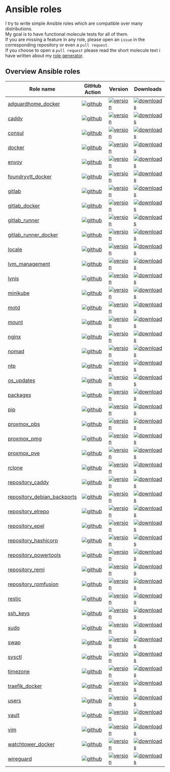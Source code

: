 # Ansible roles

I try to write simple Ansible roles which are compatible over many distributions.  
My goal is to have functional molecule tests for all of them.  
If you are missing a feature in any role, please open an `issue` in the corresponding repository or even a `pull request`.  
If you choose to open a `pull request` please read the short molecule text i have written about my [role generator](../molecule/ansible_role_generator.md).

## Overview Ansible roles

|Role name|GitHub Action|Version|Downloads
|---------|-------------|-------|---------|
|[adguardhome_docker](https://galaxy.ansible.com/mullholland/adguardhome_docker)|[![github](https://github.com/mullholland/ansible-role-adguardhome_docker/actions/workflows/molecule.yml/badge.svg)](https://github.com/mullholland/ansible-role-adguardhome_docker/actions/workflows/molecule.yml)|[![version](https://img.shields.io/github/commits-since/mullholland/ansible-role-adguardhome_docker/latest.svg)](https://github.com/mullholland/ansible-role-adguardhome_docker/releases)|[![downloads](https://img.shields.io/ansible/role/d/mullholland/adguardhome_docker)](https://galaxy.ansible.com/mullholland/adguardhome_docker)|
|[caddy](https://galaxy.ansible.com/mullholland/caddy)|[![github](https://github.com/mullholland/ansible-role-caddy/actions/workflows/molecule.yml/badge.svg)](https://github.com/mullholland/ansible-role-caddy/actions/workflows/molecule.yml)|[![version](https://img.shields.io/github/commits-since/mullholland/ansible-role-caddy/latest.svg)](https://github.com/mullholland/ansible-role-caddy/releases)|[![downloads](https://img.shields.io/ansible/role/d/mullholland/caddy)](https://galaxy.ansible.com/mullholland/caddy)|
|[consul](https://galaxy.ansible.com/mullholland/consul)|[![github](https://github.com/mullholland/ansible-role-consul/actions/workflows/molecule.yml/badge.svg)](https://github.com/mullholland/ansible-role-consul/actions/workflows/molecule.yml)|[![version](https://img.shields.io/github/commits-since/mullholland/ansible-role-consul/latest.svg)](https://github.com/mullholland/ansible-role-consul/releases)|[![downloads](https://img.shields.io/ansible/role/d/mullholland/consul)](https://galaxy.ansible.com/mullholland/consul)|
|[docker](https://galaxy.ansible.com/mullholland/docker)|[![github](https://github.com/mullholland/ansible-role-docker/actions/workflows/molecule.yml/badge.svg)](https://github.com/mullholland/ansible-role-docker/actions/workflows/molecule.yml)|[![version](https://img.shields.io/github/commits-since/mullholland/ansible-role-docker/latest.svg)](https://github.com/mullholland/ansible-role-docker/releases)|[![downloads](https://img.shields.io/ansible/role/d/mullholland/docker)](https://galaxy.ansible.com/mullholland/docker)|
|[envoy](https://galaxy.ansible.com/mullholland/envoy)|[![github](https://github.com/mullholland/ansible-role-envoy/actions/workflows/molecule.yml/badge.svg)](https://github.com/mullholland/ansible-role-envoy/actions/workflows/molecule.yml)|[![version](https://img.shields.io/github/commits-since/mullholland/ansible-role-envoy/latest.svg)](https://github.com/mullholland/ansible-role-envoy/releases)|[![downloads](https://img.shields.io/ansible/role/d/mullholland/envoy)](https://galaxy.ansible.com/mullholland/envoy)|
|[foundryvtt_docker](https://galaxy.ansible.com/mullholland/foundryvtt_docker)|[![github](https://github.com/mullholland/ansible-role-foundryvtt_docker/actions/workflows/molecule.yml/badge.svg)](https://github.com/mullholland/ansible-role-foundryvtt_docker/actions/workflows/molecule.yml)|[![version](https://img.shields.io/github/commits-since/mullholland/ansible-role-foundryvtt_docker/latest.svg)](https://github.com/mullholland/ansible-role-foundryvtt_docker/releases)|[![downloads](https://img.shields.io/ansible/role/d/mullholland/foundryvtt_docker)](https://galaxy.ansible.com/mullholland/foundryvtt_docker)|
|[gitlab](https://galaxy.ansible.com/mullholland/gitlab)|[![github](https://github.com/mullholland/ansible-role-gitlab/actions/workflows/molecule.yml/badge.svg)](https://github.com/mullholland/ansible-role-gitlab/actions/workflows/molecule.yml)|[![version](https://img.shields.io/github/commits-since/mullholland/ansible-role-gitlab/latest.svg)](https://github.com/mullholland/ansible-role-gitlab/releases)|[![downloads](https://img.shields.io/ansible/role/d/mullholland/gitlab)](https://galaxy.ansible.com/mullholland/gitlab)|
|[gitlab_docker](https://galaxy.ansible.com/mullholland/gitlab_docker)|[![github](https://github.com/mullholland/ansible-role-gitlab_docker/actions/workflows/molecule.yml/badge.svg)](https://github.com/mullholland/ansible-role-gitlab_docker/actions/workflows/molecule.yml)|[![version](https://img.shields.io/github/commits-since/mullholland/ansible-role-gitlab_docker/latest.svg)](https://github.com/mullholland/ansible-role-gitlab_docker/releases)|[![downloads](https://img.shields.io/ansible/role/d/mullholland/gitlab_docker)](https://galaxy.ansible.com/mullholland/gitlab_docker)|
|[gitlab_runner](https://galaxy.ansible.com/mullholland/gitlab_runner)|[![github](https://github.com/mullholland/ansible-role-gitlab_runner/actions/workflows/molecule.yml/badge.svg)](https://github.com/mullholland/ansible-role-gitlab_runner/actions/workflows/molecule.yml)|[![version](https://img.shields.io/github/commits-since/mullholland/ansible-role-gitlab_runner/latest.svg)](https://github.com/mullholland/ansible-role-gitlab_runner/releases)|[![downloads](https://img.shields.io/ansible/role/d/mullholland/gitlab_runner)](https://galaxy.ansible.com/mullholland/gitlab_runner)|
|[gitlab_runner_docker](https://galaxy.ansible.com/mullholland/gitlab_runner_docker)|[![github](https://github.com/mullholland/ansible-role-gitlab_runner_docker/actions/workflows/molecule.yml/badge.svg)](https://github.com/mullholland/ansible-role-gitlab_runner_docker/actions/workflows/molecule.yml)|[![version](https://img.shields.io/github/commits-since/mullholland/ansible-role-gitlab_runner_docker/latest.svg)](https://github.com/mullholland/ansible-role-gitlab_runner_docker/releases)|[![downloads](https://img.shields.io/ansible/role/d/mullholland/gitlab_runner_docker)](https://galaxy.ansible.com/mullholland/gitlab_runner_docker)|
|[locale](https://galaxy.ansible.com/mullholland/locale)|[![github](https://github.com/mullholland/ansible-role-locale/actions/workflows/molecule.yml/badge.svg)](https://github.com/mullholland/ansible-role-locale/actions/workflows/molecule.yml)|[![version](https://img.shields.io/github/commits-since/mullholland/ansible-role-locale/latest.svg)](https://github.com/mullholland/ansible-role-locale/releases)|[![downloads](https://img.shields.io/ansible/role/d/mullholland/locale)](https://galaxy.ansible.com/mullholland/locale)|
|[lvm_management](https://galaxy.ansible.com/mullholland/lvm_management)|[![github](https://github.com/mullholland/ansible-role-lvm_management/actions/workflows/molecule.yml/badge.svg)](https://github.com/mullholland/ansible-role-lvm_management/actions/workflows/molecule.yml)|[![version](https://img.shields.io/github/commits-since/mullholland/ansible-role-lvm_management/latest.svg)](https://github.com/mullholland/ansible-role-lvm_management/releases)|[![downloads](https://img.shields.io/ansible/role/d/mullholland/lvm_management)](https://galaxy.ansible.com/mullholland/lvm_management)|
|[lynis](https://galaxy.ansible.com/mullholland/lynis)|[![github](https://github.com/mullholland/ansible-role-lynis/actions/workflows/molecule.yml/badge.svg)](https://github.com/mullholland/ansible-role-lynis/actions/workflows/molecule.yml)|[![version](https://img.shields.io/github/commits-since/mullholland/ansible-role-lynis/latest.svg)](https://github.com/mullholland/ansible-role-lynis/releases)|[![downloads](https://img.shields.io/ansible/role/d/mullholland/lynis)](https://galaxy.ansible.com/mullholland/lynis)|
|[minikube](https://galaxy.ansible.com/mullholland/minikube)|[![github](https://github.com/mullholland/ansible-role-minikube/actions/workflows/molecule.yml/badge.svg)](https://github.com/mullholland/ansible-role-minikube/actions/workflows/molecule.yml)|[![version](https://img.shields.io/github/commits-since/mullholland/ansible-role-minikube/latest.svg)](https://github.com/mullholland/ansible-role-minikube/releases)|[![downloads](https://img.shields.io/ansible/role/d/mullholland/minikube)](https://galaxy.ansible.com/mullholland/minikube)|
|[motd](https://galaxy.ansible.com/mullholland/motd)|[![github](https://github.com/mullholland/ansible-role-motd/actions/workflows/molecule.yml/badge.svg)](https://github.com/mullholland/ansible-role-motd/actions/workflows/molecule.yml)|[![version](https://img.shields.io/github/commits-since/mullholland/ansible-role-motd/latest.svg)](https://github.com/mullholland/ansible-role-motd/releases)|[![downloads](https://img.shields.io/ansible/role/d/mullholland/motd)](https://galaxy.ansible.com/mullholland/motd)|
|[mount](https://galaxy.ansible.com/mullholland/mount)|[![github](https://github.com/mullholland/ansible-role-mount/actions/workflows/molecule.yml/badge.svg)](https://github.com/mullholland/ansible-role-mount/actions/workflows/molecule.yml)|[![version](https://img.shields.io/github/commits-since/mullholland/ansible-role-mount/latest.svg)](https://github.com/mullholland/ansible-role-mount/releases)|[![downloads](https://img.shields.io/ansible/role/d/mullholland/mount)](https://galaxy.ansible.com/mullholland/mount)|
|[nginx](https://galaxy.ansible.com/mullholland/nginx)|[![github](https://github.com/mullholland/ansible-role-nginx/actions/workflows/molecule.yml/badge.svg)](https://github.com/mullholland/ansible-role-nginx/actions/workflows/molecule.yml)|[![version](https://img.shields.io/github/commits-since/mullholland/ansible-role-nginx/latest.svg)](https://github.com/mullholland/ansible-role-nginx/releases)|[![downloads](https://img.shields.io/ansible/role/d/mullholland/nginx)](https://galaxy.ansible.com/mullholland/nginx)|
|[nomad](https://galaxy.ansible.com/mullholland/nomad)|[![github](https://github.com/mullholland/ansible-role-nomad/actions/workflows/molecule.yml/badge.svg)](https://github.com/mullholland/ansible-role-nomad/actions/workflows/molecule.yml)|[![version](https://img.shields.io/github/commits-since/mullholland/ansible-role-nomad/latest.svg)](https://github.com/mullholland/ansible-role-nomad/releases)|[![downloads](https://img.shields.io/ansible/role/d/mullholland/nomad)](https://galaxy.ansible.com/mullholland/nomad)|
|[ntp](https://galaxy.ansible.com/mullholland/ntp)|[![github](https://github.com/mullholland/ansible-role-ntp/actions/workflows/molecule.yml/badge.svg)](https://github.com/mullholland/ansible-role-ntp/actions/workflows/molecule.yml)|[![version](https://img.shields.io/github/commits-since/mullholland/ansible-role-ntp/latest.svg)](https://github.com/mullholland/ansible-role-ntp/releases)|[![downloads](https://img.shields.io/ansible/role/d/mullholland/ntp)](https://galaxy.ansible.com/mullholland/ntp)|
|[os_updates](https://galaxy.ansible.com/mullholland/os_updates)|[![github](https://github.com/mullholland/ansible-role-os_updates/actions/workflows/molecule.yml/badge.svg)](https://github.com/mullholland/ansible-role-os_updates/actions/workflows/molecule.yml)|[![version](https://img.shields.io/github/commits-since/mullholland/ansible-role-os_updates/latest.svg)](https://github.com/mullholland/ansible-role-os_updates/releases)|[![downloads](https://img.shields.io/ansible/role/d/mullholland/os_updates)](https://galaxy.ansible.com/mullholland/os_updates)|
|[packages](https://galaxy.ansible.com/mullholland/packages)|[![github](https://github.com/mullholland/ansible-role-packages/actions/workflows/molecule.yml/badge.svg)](https://github.com/mullholland/ansible-role-packages/actions/workflows/molecule.yml)|[![version](https://img.shields.io/github/commits-since/mullholland/ansible-role-packages/latest.svg)](https://github.com/mullholland/ansible-role-packages/releases)|[![downloads](https://img.shields.io/ansible/role/d/mullholland/packages)](https://galaxy.ansible.com/mullholland/packages)|
|[pip](https://galaxy.ansible.com/mullholland/pip)|[![github](https://github.com/mullholland/ansible-role-pip/actions/workflows/molecule.yml/badge.svg)](https://github.com/mullholland/ansible-role-pip/actions/workflows/molecule.yml)|[![version](https://img.shields.io/github/commits-since/mullholland/ansible-role-pip/latest.svg)](https://github.com/mullholland/ansible-role-pip/releases)|[![downloads](https://img.shields.io/ansible/role/d/mullholland/pip)](https://galaxy.ansible.com/mullholland/pip)|
|[proxmox_pbs](https://galaxy.ansible.com/mullholland/proxmox_pbs)|[![github](https://github.com/mullholland/ansible-role-proxmox_pbs/actions/workflows/molecule.yml/badge.svg)](https://github.com/mullholland/ansible-role-proxmox_pbs/actions/workflows/molecule.yml)|[![version](https://img.shields.io/github/commits-since/mullholland/ansible-role-proxmox_pbs/latest.svg)](https://github.com/mullholland/ansible-role-proxmox_pbs/releases)|[![downloads](https://img.shields.io/ansible/role/d/mullholland/proxmox_pbs)](https://galaxy.ansible.com/mullholland/proxmox_pbs)|
|[proxmox_pmg](https://galaxy.ansible.com/mullholland/proxmox_pmg)|[![github](https://github.com/mullholland/ansible-role-proxmox_pmg/actions/workflows/molecule.yml/badge.svg)](https://github.com/mullholland/ansible-role-proxmox_pmg/actions/workflows/molecule.yml)|[![version](https://img.shields.io/github/commits-since/mullholland/ansible-role-proxmox_pmg/latest.svg)](https://github.com/mullholland/ansible-role-proxmox_pmg/releases)|[![downloads](https://img.shields.io/ansible/role/d/mullholland/proxmox_pmg)](https://galaxy.ansible.com/mullholland/proxmox_pmg)|
|[proxmox_pve](https://galaxy.ansible.com/mullholland/proxmox_pve)|[![github](https://github.com/mullholland/ansible-role-proxmox_pve/actions/workflows/molecule.yml/badge.svg)](https://github.com/mullholland/ansible-role-proxmox_pve/actions/workflows/molecule.yml)|[![version](https://img.shields.io/github/commits-since/mullholland/ansible-role-proxmox_pve/latest.svg)](https://github.com/mullholland/ansible-role-proxmox_pve/releases)|[![downloads](https://img.shields.io/ansible/role/d/mullholland/proxmox_pve)](https://galaxy.ansible.com/mullholland/proxmox_pve)|
|[rclone](https://galaxy.ansible.com/mullholland/rclone)|[![github](https://github.com/mullholland/ansible-role-rclone/actions/workflows/molecule.yml/badge.svg)](https://github.com/mullholland/ansible-role-rclone/actions/workflows/molecule.yml)|[![version](https://img.shields.io/github/commits-since/mullholland/ansible-role-rclone/latest.svg)](https://github.com/mullholland/ansible-role-rclone/releases)|[![downloads](https://img.shields.io/ansible/role/d/mullholland/rclone)](https://galaxy.ansible.com/mullholland/rclone)|
|[repository_caddy](https://galaxy.ansible.com/mullholland/repository_caddy)|[![github](https://github.com/mullholland/ansible-role-repository_caddy/actions/workflows/molecule.yml/badge.svg)](https://github.com/mullholland/ansible-role-repository_caddy/actions/workflows/molecule.yml)|[![version](https://img.shields.io/github/commits-since/mullholland/ansible-role-repository_caddy/latest.svg)](https://github.com/mullholland/ansible-role-repository_caddy/releases)|[![downloads](https://img.shields.io/ansible/role/d/mullholland/repository_caddy)](https://galaxy.ansible.com/mullholland/repository_caddy)|
|[repository_debian_backports](https://galaxy.ansible.com/mullholland/repository_debian_backports)|[![github](https://github.com/mullholland/ansible-role-repository_debian_backports/actions/workflows/molecule.yml/badge.svg)](https://github.com/mullholland/ansible-role-repository_debian_backports/actions/workflows/molecule.yml)|[![version](https://img.shields.io/github/commits-since/mullholland/ansible-role-repository_debian_backports/latest.svg)](https://github.com/mullholland/ansible-role-repository_debian_backports/releases)|[![downloads](https://img.shields.io/ansible/role/d/mullholland/repository_debian_backports)](https://galaxy.ansible.com/mullholland/repository_debian_backports)|
|[repository_elrepo](https://galaxy.ansible.com/mullholland/repository_elrepo)|[![github](https://github.com/mullholland/ansible-role-repository_elrepo/actions/workflows/molecule.yml/badge.svg)](https://github.com/mullholland/ansible-role-repository_elrepo/actions/workflows/molecule.yml)|[![version](https://img.shields.io/github/commits-since/mullholland/ansible-role-repository_elrepo/latest.svg)](https://github.com/mullholland/ansible-role-repository_elrepo/releases)|[![downloads](https://img.shields.io/ansible/role/d/mullholland/repository_elrepo)](https://galaxy.ansible.com/mullholland/repository_elrepo)|
|[repository_epel](https://galaxy.ansible.com/mullholland/repository_epel)|[![github](https://github.com/mullholland/ansible-role-repository_epel/actions/workflows/molecule.yml/badge.svg)](https://github.com/mullholland/ansible-role-repository_epel/actions/workflows/molecule.yml)|[![version](https://img.shields.io/github/commits-since/mullholland/ansible-role-repository_epel/latest.svg)](https://github.com/mullholland/ansible-role-repository_epel/releases)|[![downloads](https://img.shields.io/ansible/role/d/mullholland/repository_epel)](https://galaxy.ansible.com/mullholland/repository_epel)|
|[repository_hashicorp](https://galaxy.ansible.com/mullholland/repository_hashicorp)|[![github](https://github.com/mullholland/ansible-role-repository_hashicorp/actions/workflows/molecule.yml/badge.svg)](https://github.com/mullholland/ansible-role-repository_hashicorp/actions/workflows/molecule.yml)|[![version](https://img.shields.io/github/commits-since/mullholland/ansible-role-repository_hashicorp/latest.svg)](https://github.com/mullholland/ansible-role-repository_hashicorp/releases)|[![downloads](https://img.shields.io/ansible/role/d/mullholland/repository_hashicorp)](https://galaxy.ansible.com/mullholland/repository_hashicorp)|
|[repository_powertools](https://galaxy.ansible.com/mullholland/repository_powertools)|[![github](https://github.com/mullholland/ansible-role-repository_powertools/actions/workflows/molecule.yml/badge.svg)](https://github.com/mullholland/ansible-role-repository_powertools/actions/workflows/molecule.yml)|[![version](https://img.shields.io/github/commits-since/mullholland/ansible-role-repository_powertools/latest.svg)](https://github.com/mullholland/ansible-role-repository_powertools/releases)|[![downloads](https://img.shields.io/ansible/role/d/mullholland/repository_powertools)](https://galaxy.ansible.com/mullholland/repository_powertools)|
|[repository_remi](https://galaxy.ansible.com/mullholland/repository_remi)|[![github](https://github.com/mullholland/ansible-role-repository_remi/actions/workflows/molecule.yml/badge.svg)](https://github.com/mullholland/ansible-role-repository_remi/actions/workflows/molecule.yml)|[![version](https://img.shields.io/github/commits-since/mullholland/ansible-role-repository_remi/latest.svg)](https://github.com/mullholland/ansible-role-repository_remi/releases)|[![downloads](https://img.shields.io/ansible/role/d/mullholland/repository_remi)](https://galaxy.ansible.com/mullholland/repository_remi)|
|[repository_rpmfusion](https://galaxy.ansible.com/mullholland/repository_rpmfusion)|[![github](https://github.com/mullholland/ansible-role-repository_rpmfusion/actions/workflows/molecule.yml/badge.svg)](https://github.com/mullholland/ansible-role-repository_rpmfusion/actions/workflows/molecule.yml)|[![version](https://img.shields.io/github/commits-since/mullholland/ansible-role-repository_rpmfusion/latest.svg)](https://github.com/mullholland/ansible-role-repository_rpmfusion/releases)|[![downloads](https://img.shields.io/ansible/role/d/mullholland/repository_rpmfusion)](https://galaxy.ansible.com/mullholland/repository_rpmfusion)|
|[restic](https://galaxy.ansible.com/mullholland/restic)|[![github](https://github.com/mullholland/ansible-role-restic/actions/workflows/molecule.yml/badge.svg)](https://github.com/mullholland/ansible-role-restic/actions/workflows/molecule.yml)|[![version](https://img.shields.io/github/commits-since/mullholland/ansible-role-restic/latest.svg)](https://github.com/mullholland/ansible-role-restic/releases)|[![downloads](https://img.shields.io/ansible/role/d/mullholland/restic)](https://galaxy.ansible.com/mullholland/restic)|
|[ssh_keys](https://galaxy.ansible.com/mullholland/ssh_keys)|[![github](https://github.com/mullholland/ansible-role-ssh_keys/actions/workflows/molecule.yml/badge.svg)](https://github.com/mullholland/ansible-role-ssh_keys/actions/workflows/molecule.yml)|[![version](https://img.shields.io/github/commits-since/mullholland/ansible-role-ssh_keys/latest.svg)](https://github.com/mullholland/ansible-role-ssh_keys/releases)|[![downloads](https://img.shields.io/ansible/role/d/mullholland/ssh_keys)](https://galaxy.ansible.com/mullholland/ssh_keys)|
|[sudo](https://galaxy.ansible.com/mullholland/sudo)|[![github](https://github.com/mullholland/ansible-role-sudo/actions/workflows/molecule.yml/badge.svg)](https://github.com/mullholland/ansible-role-sudo/actions/workflows/molecule.yml)|[![version](https://img.shields.io/github/commits-since/mullholland/ansible-role-sudo/latest.svg)](https://github.com/mullholland/ansible-role-sudo/releases)|[![downloads](https://img.shields.io/ansible/role/d/mullholland/sudo)](https://galaxy.ansible.com/mullholland/sudo)|
|[swap](https://galaxy.ansible.com/mullholland/swap)|[![github](https://github.com/mullholland/ansible-role-swap/actions/workflows/molecule.yml/badge.svg)](https://github.com/mullholland/ansible-role-swap/actions/workflows/molecule.yml)|[![version](https://img.shields.io/github/commits-since/mullholland/ansible-role-swap/latest.svg)](https://github.com/mullholland/ansible-role-swap/releases)|[![downloads](https://img.shields.io/ansible/role/d/mullholland/swap)](https://galaxy.ansible.com/mullholland/swap)|
|[sysctl](https://galaxy.ansible.com/mullholland/sysctl)|[![github](https://github.com/mullholland/ansible-role-sysctl/actions/workflows/molecule.yml/badge.svg)](https://github.com/mullholland/ansible-role-sysctl/actions/workflows/molecule.yml)|[![version](https://img.shields.io/github/commits-since/mullholland/ansible-role-sysctl/latest.svg)](https://github.com/mullholland/ansible-role-sysctl/releases)|[![downloads](https://img.shields.io/ansible/role/d/mullholland/sysctl)](https://galaxy.ansible.com/mullholland/sysctl)|
|[timezone](https://galaxy.ansible.com/mullholland/timezone)|[![github](https://github.com/mullholland/ansible-role-timezone/actions/workflows/molecule.yml/badge.svg)](https://github.com/mullholland/ansible-role-timezone/actions/workflows/molecule.yml)|[![version](https://img.shields.io/github/commits-since/mullholland/ansible-role-timezone/latest.svg)](https://github.com/mullholland/ansible-role-timezone/releases)|[![downloads](https://img.shields.io/ansible/role/d/mullholland/timezone)](https://galaxy.ansible.com/mullholland/timezone)|
|[traefik_docker](https://galaxy.ansible.com/mullholland/traefik_docker)|[![github](https://github.com/mullholland/ansible-role-traefik_docker/actions/workflows/molecule.yml/badge.svg)](https://github.com/mullholland/ansible-role-traefik_docker/actions/workflows/molecule.yml)|[![version](https://img.shields.io/github/commits-since/mullholland/ansible-role-traefik_docker/latest.svg)](https://github.com/mullholland/ansible-role-traefik_docker/releases)|[![downloads](https://img.shields.io/ansible/role/d/mullholland/traefik_docker)](https://galaxy.ansible.com/mullholland/traefik_docker)|
|[users](https://galaxy.ansible.com/mullholland/users)|[![github](https://github.com/mullholland/ansible-role-users/actions/workflows/molecule.yml/badge.svg)](https://github.com/mullholland/ansible-role-users/actions/workflows/molecule.yml)|[![version](https://img.shields.io/github/commits-since/mullholland/ansible-role-users/latest.svg)](https://github.com/mullholland/ansible-role-users/releases)|[![downloads](https://img.shields.io/ansible/role/d/mullholland/users)](https://galaxy.ansible.com/mullholland/users)|
|[vault](https://galaxy.ansible.com/mullholland/vault)|[![github](https://github.com/mullholland/ansible-role-vault/actions/workflows/molecule.yml/badge.svg)](https://github.com/mullholland/ansible-role-vault/actions/workflows/molecule.yml)|[![version](https://img.shields.io/github/commits-since/mullholland/ansible-role-vault/latest.svg)](https://github.com/mullholland/ansible-role-vault/releases)|[![downloads](https://img.shields.io/ansible/role/d/mullholland/vault)](https://galaxy.ansible.com/mullholland/vault)|
|[vim](https://galaxy.ansible.com/mullholland/vim)|[![github](https://github.com/mullholland/ansible-role-vim/actions/workflows/molecule.yml/badge.svg)](https://github.com/mullholland/ansible-role-vim/actions/workflows/molecule.yml)|[![version](https://img.shields.io/github/commits-since/mullholland/ansible-role-vim/latest.svg)](https://github.com/mullholland/ansible-role-vim/releases)|[![downloads](https://img.shields.io/ansible/role/d/mullholland/vim)](https://galaxy.ansible.com/mullholland/vim)|
|[watchtower_docker](https://galaxy.ansible.com/mullholland/watchtower_docker)|[![github](https://github.com/mullholland/ansible-role-watchtower_docker/actions/workflows/molecule.yml/badge.svg)](https://github.com/mullholland/ansible-role-watchtower_docker/actions/workflows/molecule.yml)|[![version](https://img.shields.io/github/commits-since/mullholland/ansible-role-watchtower_docker/latest.svg)](https://github.com/mullholland/ansible-role-watchtower_docker/releases)|[![downloads](https://img.shields.io/ansible/role/d/mullholland/watchtower_docker)](https://galaxy.ansible.com/mullholland/watchtower_docker)|
|[wireguard](https://galaxy.ansible.com/mullholland/wireguard)|[![github](https://github.com/mullholland/ansible-role-wireguard/actions/workflows/molecule.yml/badge.svg)](https://github.com/mullholland/ansible-role-wireguard/actions/workflows/molecule.yml)|[![version](https://img.shields.io/github/commits-since/mullholland/ansible-role-wireguard/latest.svg)](https://github.com/mullholland/ansible-role-wireguard/releases)|[![downloads](https://img.shields.io/ansible/role/d/mullholland/wireguard)](https://galaxy.ansible.com/mullholland/wireguard)|
